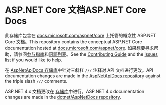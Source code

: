 # <a name="aspnet-core-docs"></a><span data-ttu-id="56758-101">ASP.NET Core 文档</span><span class="sxs-lookup"><span data-stu-id="56758-101">ASP.NET Core Docs</span></span>

<span data-ttu-id="56758-102">此存储库包含在 [docs.microsoft.com/aspnet/core](https://docs.microsoft.com/aspnet/core) 上托管的概念性 ASP.NET Core 文档。</span><span class="sxs-lookup"><span data-stu-id="56758-102">This repository contains the conceptual ASP.NET Core documentation hosted at [docs.microsoft.com/aspnet/core](https://docs.microsoft.com/aspnet/core).</span></span> <span data-ttu-id="56758-103">如果想要寻求帮助，请参阅[参与指南](CONTRIBUTING.md)和[问题列表](https://github.com/dotnet/AspNetCore.Docs/issues)。</span><span class="sxs-lookup"><span data-stu-id="56758-103">See the [Contributing Guide](CONTRIBUTING.md) and the [issues list](https://github.com/dotnet/AspNetCore.Docs/issues) if you would like to help.</span></span>

<span data-ttu-id="56758-104">在 [AspNetApiDocs 存储库](https://github.com/dotnet/AspNetApiDocs)中针对三斜杠 `///` 注释对 API 文档进行更改。</span><span class="sxs-lookup"><span data-stu-id="56758-104">API documentation changes are made in the [AspNetApiDocs repository](https://github.com/dotnet/AspNetApiDocs) against the triple slash `///` comments.</span></span>

<span data-ttu-id="56758-105">ASP.NET 4.x 文档更改在 [ 存储库](https://github.com/dotnet/AspNetDocs)中进行。</span><span class="sxs-lookup"><span data-stu-id="56758-105">ASP.NET 4.x documentation changes are made in the [dotnet/AspNetDocs repository](https://github.com/dotnet/AspNetDocs).</span></span>
